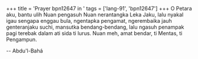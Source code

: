 +++
title = 'Prayer bpn12647 in '
tags = ['lang-91', 'bpn12647']
+++
O Petara aku, bantu ulih Nuan pengasuh Nuan nerantangka Leka Jaku, lalu nyakal igau sengapa enggau bula, ngentapka pengamat, ngerembaika jauh genteranjaku suchi, mansutka bendang-bendang, lalu ngasuh penampak pagi terebak dalam ati sida ti lurus.
Nuan meh, amat bendar, ti Mentas, ti Pengampun.

-- Abdu'l-Bahá
